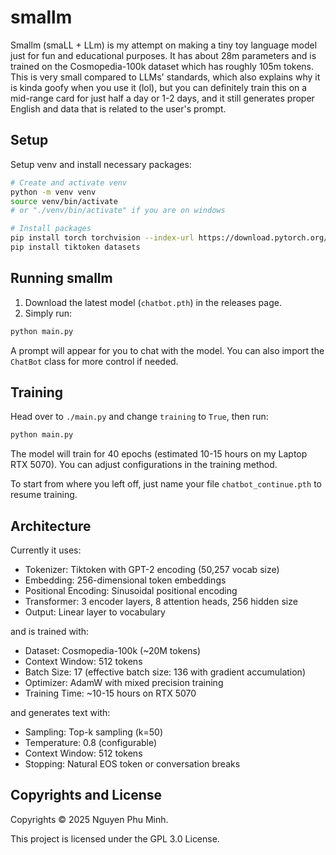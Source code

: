 # smallm

Smallm (smaLL + LLm) is my attempt on making a tiny toy language model just for fun and educational purposes. It has about 28m parameters and is trained on the Cosmopedia-100k dataset which has roughly 105m tokens. This is very small compared to LLMs' standards, which also explains why it is kinda goofy when you use it (lol), but you can definitely train this on a mid-range card for just half a day or 1-2 days, and it still generates proper English and data that is related to the user's prompt.

## Setup

Setup venv and install necessary packages:

```sh
# Create and activate venv
python -m venv venv
source venv/bin/activate
# or "./venv/bin/activate" if you are on windows

# Install packages
pip install torch torchvision --index-url https://download.pytorch.org/whl/cu128
pip install tiktoken datasets
```

## Running smallm

1. Download the latest model (`chatbot.pth`) in the releases page.
2. Simply run:
```sh
python main.py
```

A prompt will appear for you to chat with the model. You can also import the `ChatBot` class for more control if needed.

## Training

Head over to `./main.py` and change `training` to `True`, then run:
```sh
python main.py
```

The model will train for 40 epochs (estimated 10-15 hours on my Laptop RTX 5070). You can adjust configurations in the training method.

To start from where you left off, just name your file `chatbot_continue.pth` to resume training.

## Architecture

Currently it uses:

* Tokenizer: Tiktoken with GPT-2 encoding (50,257 vocab size)
* Embedding: 256-dimensional token embeddings
* Positional Encoding: Sinusoidal positional encoding
* Transformer: 3 encoder layers, 8 attention heads, 256 hidden size
* Output: Linear layer to vocabulary

and is trained with:

* Dataset: Cosmopedia-100k (~20M tokens)
* Context Window: 512 tokens
* Batch Size: 17 (effective batch size: 136 with gradient accumulation)
* Optimizer: AdamW with mixed precision training
* Training Time: ~10-15 hours on RTX 5070

and generates text with:

* Sampling: Top-k sampling (k=50)
* Temperature: 0.8 (configurable)
* Context Window: 512 tokens
* Stopping: Natural EOS token or conversation breaks

## Copyrights and License

Copyrights © 2025 Nguyen Phu Minh.

This project is licensed under the GPL 3.0 License.
